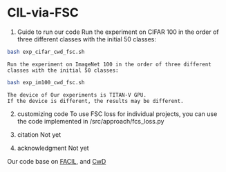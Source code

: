 # CIL-via-FSC

1. Guide to run our code
    Run the experiment on CIFAR 100 in the order of three different classes with the initial 50 classes:
  ```bash
  bash exp_cifar_cwd_fsc.sh
  ```

    Run the experiment on ImageNet 100 in the order of three different classes with the initial 50 classes:
  ```bash
  bash exp_im100_cwd_fsc.sh
  ```

    The device of Our experiments is TITAN-V GPU. 
    If the device is different, the results may be different.

2. customizing code
    To use FSC loss for individual projects, you can use the code implemented in /src/approach/fcs_loss.py

3. citation
    Not yet

4. acknowledgment
    Not yet

Our code base on [FACIL](https://github.com/mmasana/FACIL), and [CwD](https://github.com/Yujun-Shi/CwD) 
